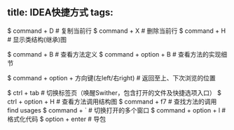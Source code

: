 title: IDEA快捷方式
tags:
---

$ command + D 		# 复制当前行
$ command + X		# 删除当前行
$ command + H		# 显示类结构(继承)图

$ command + B 		# 查看方法定义
$ command +	option + B 		# 查看方法的实现细节

$ command +	option + 方向键(左left/右right) 		# 返回至上、下次浏览的位置

$ ctrl + tab		# 切换标签页（唤醒Swither，包含打开的文件及快捷选项入口）
$ ctrl + option + H 		# 查看方法调用结构图
$ command + f7 		# 查找方法的调用 find usages
$ command + ` 		# 切换打开的多个窗口
$ command + option + l  # 格式化代码
$ option + enter       # 导包
 